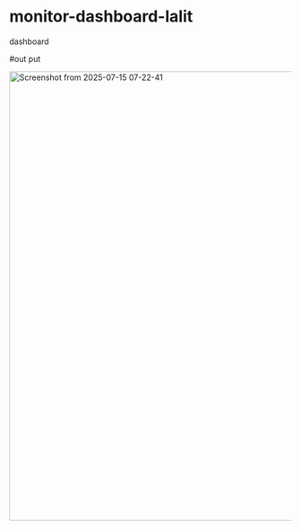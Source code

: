 # monitor-dashboard-lalit
dashboard

#out put

<img width="1280" height="800" alt="Screenshot from 2025-07-15 07-22-41" src="https://github.com/user-attachments/assets/ecd4ef0d-cb7d-4917-9a7c-41f707335fd8" />
